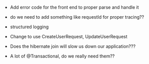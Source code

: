 - Add error code for the front end to proper parse and handle it
- do we need to add something like requestId for proper tracing??
- structured logging


- Change to use CreateUserRequest, UpdateUserRequest

- Does the hibernate join will slow us down our application???
- A lot of @Transactional, do we really need them??